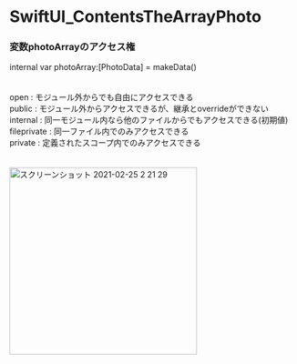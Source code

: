 # SwiftUI_ContentsTheArrayPhoto


### 変数photoArrayのアクセス権<br>
internal var photoArray:[PhotoData] = makeData()<br>　　

open        : モジュール外からでも自由にアクセスできる<br>
public      : モジュール外からアクセスできるが、継承とoverrideができない<br>
internal    : 同一モジュール内なら他のファイルからでもアクセスできる(初期値)<br>
fileprivate : 同一ファイル内でのみアクセスできる<br>
private     : 定義されたスコープ内でのみアクセスできる<br>　　

<img width="329" alt="スクリーンショット 2021-02-25 2 21 29" src="https://user-images.githubusercontent.com/9380171/109039516-38240980-7710-11eb-81ec-9a41e8125e85.png">
